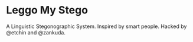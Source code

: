 # Leggo My Stego

A Linguistic Stegonographic System.  Inspired by smart people.  Hacked by @etchin and @zankuda.

## 
